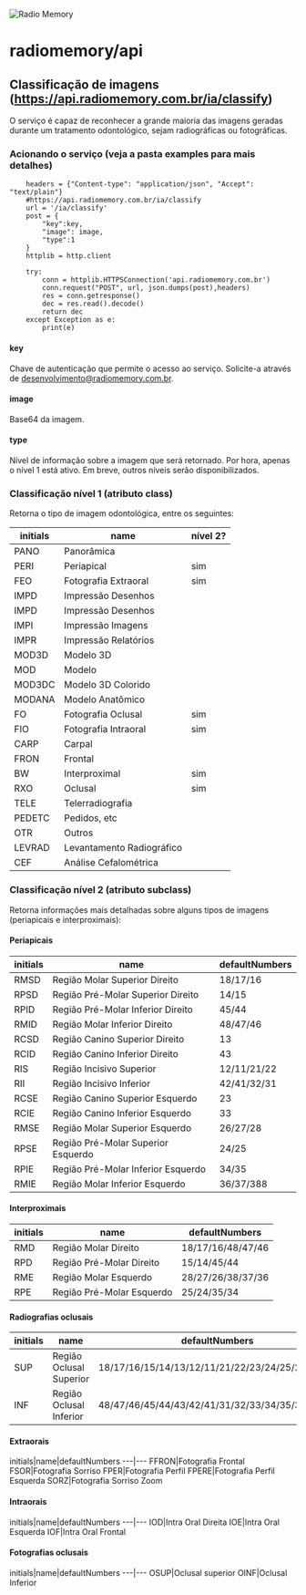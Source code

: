 ![Radio Memory](https://radiomemory.com.br/wp-content/uploads/2020/02/logo-site-com-borda.png)
# radiomemory/api

## Classificação de imagens (https://api.radiomemory.com.br/ia/classify)
O serviço é capaz de reconhecer a grande maioria das imagens geradas durante um tratamento odontológico, sejam radiográficas ou fotográficas.

### Acionando o serviço (veja a pasta examples para mais detalhes)

```
    headers = {"Content-type": "application/json", "Accept": "text/plain"}
    #https://api.radiomemory.com.br/ia/classify
    url = '/ia/classify'
    post = {
        "key":key,
        "image": image,
        "type":1
    }
    httplib = http.client

    try:
        conn = httplib.HTTPSConnection('api.radiomemory.com.br')
        conn.request("POST", url, json.dumps(post),headers)
        res = conn.getresponse()
        dec = res.read().decode()
        return dec
    except Exception as e:
        print(e)
```
#### key
Chave de autenticação que permite o acesso ao serviço. Solicite-a através de desenvolvimento@radiomemory.com.br.
#### image
Base64 da imagem.
#### type
Nível de informação sobre a imagem que será retornado. Por hora, apenas o nível 1 está ativo. Em breve, outros níveis serão disponibilizados.

### Classificação nível 1 (atributo class)
Retorna o tipo de imagem odontológica, entre os seguintes:

initials|name|nível 2?
---|---|---
PANO|Panorâmica
PERI|Periapical|sim
FEO|Fotografia Extraoral|sim
IMPD|Impressão Desenhos
IMPD|Impressão Desenhos
IMPI|Impressão Imagens
IMPR|Impressão Relatórios
MOD3D|Modelo 3D
MOD|Modelo
MOD3DC|Modelo 3D Colorido
MODANA|Modelo Anatômico
FO|Fotografia Oclusal|sim
FIO|Fotografia Intraoral|sim
CARP|Carpal
FRON|Frontal
BW|Interproximal|sim
RXO|Oclusal|sim
TELE|Telerradiografia
PEDETC|Pedidos, etc
OTR|Outros
LEVRAD|Levantamento Radiográfico
CEF|Análise Cefalométrica

### Classificação nível 2 (atributo subclass)
Retorna informações mais detalhadas sobre alguns tipos de imagens (periapicais e interproximais):
#### Periapicais
initials|name|defaultNumbers
---|---|---
RMSD|Região Molar Superior Direito|18/17/16
RPSD|Região Pré-Molar Superior Direito|14/15
RPID|Região Pré-Molar Inferior Direito|45/44
RMID|Região Molar Inferior Direito|48/47/46
RCSD|Região Canino Superior Direito|13
RCID|Região Canino Inferior Direito|43
RIS|Região Incisivo Superior|12/11/21/22
RII|Região Incisivo Inferior|42/41/32/31
RCSE|Região Canino Superior Esquerdo|23
RCIE|Região Canino Inferior Esquerdo|33
RMSE|Região Molar Superior Esquerdo|26/27/28
RPSE|Região Pré-Molar Superior Esquerdo|24/25
RPIE|Região Pré-Molar Inferior Esquerdo|34/35
RMIE|Região Molar Inferior Esquerdo|36/37/388
#### Interproximais
initials|name|defaultNumbers
---|---|---
RMD|Região Molar Direito|18/17/16/48/47/46
RPD|Região Pré-Molar Direito|15/14/45/44
RME|Região Molar Esquerdo|28/27/26/38/37/36
RPE|Região Pré-Molar Esquerdo|25/24/35/34
#### Radiografias oclusais
initials|name|defaultNumbers
---|---|---
SUP|Região Oclusal Superior|18/17/16/15/14/13/12/11/21/22/23/24/25/26/27/28
INF|Região Oclusal Inferior|48/47/46/45/44/43/42/41/31/32/33/34/35/36/37/38
#### Extraorais
initials|name|defaultNumbers
---|---
FFRON|Fotografia Frontal
FSOR|Fotografia Sorriso
FPER|Fotografia Perfil
FPERE|Fotografia Perfil Esquerda
SORZ|Fotografia Sorriso Zoom
#### Intraorais
initials|name|defaultNumbers
---|---
IOD|Intra Oral Direita
IOE|Intra Oral Esquerda
IOF|Intra Oral Frontal
#### Fotografias oclusais
initials|name|defaultNumbers
---|---
OSUP|Oclusal superior
OINF|Oclusal Inferior
